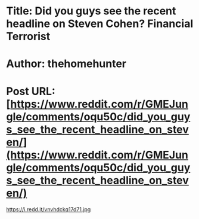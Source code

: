 # Title: Did you guys see the recent headline on Steven Cohen? Financial Terrorist
# Author: thehomehunter
# Post URL: [https://www.reddit.com/r/GMEJungle/comments/oqu50c/did_you_guys_see_the_recent_headline_on_steven/](https://www.reddit.com/r/GMEJungle/comments/oqu50c/did_you_guys_see_the_recent_headline_on_steven/)


https://i.redd.it/vnvhdckq17d71.jpg